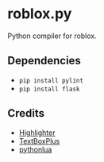 # roblox.py
Python compiler for roblox. 

## Dependencies
- ``pip install pylint``
- ``pip install flask``

## Credits
- [Highlighter](https://github.com/boatbomber/Highlighter)
- [TextBoxPlus](https://github.com/boatbomber/TextBoxPlus)
- [pythonlua](https://github.com/dmitrii-eremin/python-lua)
